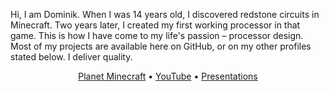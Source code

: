 Hi, I am Dominik. When I was 14 years old, I discovered redstone circuits in Minecraft. Two years later, I created my first working processor in that game. This is how I have come to my life's passion – processor design. Most of my projects are available here on GitHub, or on my other profiles stated below. I deliver quality.

<p align="center">
  <a href="https://www.planetminecraft.com/member/dominiksalvet">Planet Minecraft</a> • <a href="https://www.youtube.com/channel/UCYzXppB62dDM0Shg_tWSPfw">YouTube</a> • <a href="https://speakerdeck.com/dominiksalvet">Presentations</a>
</p>
